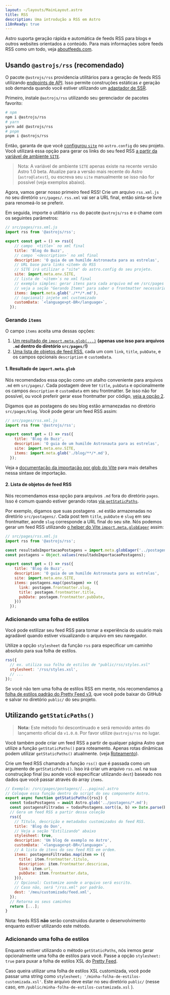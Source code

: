 ```yaml
---
layout: ~/layouts/MainLayout.astro
title: RSS
description: Uma introdução a RSS em Astro
i18nReady: true
---
```


Astro suporta geração rápida e automática de feeds RSS para blogs e outros websites orientados a conteúdo. Para mais informações sobre feeds RSS como um todo, veja [aboutfeeds.com](https://aboutfeeds.com/).

## Usando `@astrojs/rss` (recomendado)

O pacote `@astrojs/rss` providencia utilitários para a geração de feeds RSS utilizando [endpoints de API](/pt-BR/core-concepts/astro-pages/#páginas-não-html). Isso permite construções estáticas *e* geração sob demanda quando você estiver utilizando um [adaptador de SSR](/pt-BR/guides/server-side-rendering/#habilitando-o-ssr-em-seu-projeto).

Primeiro, instale `@astrojs/rss` utilizando seu gerenciador de pacotes favorito:

```bash
# npm
npm i @astrojs/rss
# yarn
yarn add @astrojs/rss
# pnpm
pnpm i @astrojs/rss
```

Então, garanta de que você [configurou `site`](/pt-BR/reference/configuration-reference/#site) no `astro.config` do seu projeto. Você utilizará essa opção para gerar os links do seu feed RSS [a partir da variável de ambiente `SITE`](/pt-BR/guides/environment-variables/#default-environment-variables).

> Nota: A variável de ambiente `SITE` apenas existe na recente versão Astro 1.0 beta. Atualize para a versão mais recente do Astro (`astro@latest`), ou escreva seu `site` manualmente se isso não for possível (veja exemplos abaixo).

Agora, vamos gerar nosso primeiro feed RSS! Crie um arquivo `rss.xml.js` no seu diretório `src/pages/`. `rss.xml` vai ser a URL final, então sinta-se livre para renomeá-lo se preferir.

Em seguida, importe o utilitário `rss` do pacote `@astrojs/rss` e o chame com os seguintes parâmetros:

```js
// src/pages/rss.xml.js
import rss from '@astrojs/rss';

export const get = () => rss({
    // campo `<title>` no xml final
    title: 'Blog do Buzz',
    // campo `<description>` no xml final
    description: 'O guia de um humilde Astronauta para as estrelas',
    // URL base para links <item> do RSS
    // SITE irá utilizar o "site" do astro.config do seu projeto.
    site: import.meta.env.SITE,
    // lista de `<item>`s no xml final
    // exemplo simples: gerar itens para cada arquivo md em /src/pages
    // veja a seção "Gerando Items" para saber o frontmatter necessário e casos de uso mais avançados
    items: import.meta.glob('./**/*.md'),
    // (opcional) injete xml customizado
    customData: `<language>pt-BR</language>`,
  });
```

### Gerando `items`

O campo `items` aceita uma dessas opções:
1. [Um resultado de `import.meta.glob(...)`](#1-resultado-de-importmetaglob) **(apenas use isso para arquivos `.md` dentro do diretório `src/pages/`!)**
2. [Uma lista de objetos de feed RSS](#2-lista-de-objetos-de-feed-rss), cada um com `link`, `title`, `pubDate`, e os campos opcionais `description` e `customData`.

#### 1. Resultado de `import.meta.glob`

Nós recomendados essa opção como um atalho conveniente para arquivos `.md` em `src/pages/`. Cada postagem deve ter `title`, `pubData` e opcionalmente os campos `description` e `customData` em seu frontmatter. Se isso não for possível, ou você preferir gerar esse frontmatter por código, [veja a opção 2](#2-list-of-rss-feed-objects).

Digamos que as postagens do seu blog estão armanezadas no diretório `src/pages/blog`. Você pode gerar um feed RSS assim:

```js
// src/pages/rss.xml.js
import rss from '@astrojs/rss';

export const get = () => rss({
    title: 'Blog do Buzz',
    description: 'O guia de um humilde Astronauta para as estrelas',
    site: import.meta.env.SITE,
    items: import.meta.glob('./blog/**/*.md'),
  });
```

Veja a [documentação da importação por glob do Vite](https://vitejs.dev/guide/features.html#glob-import) para mais detalhes nessa sintaxe de importação.

#### 2. Lista de objetos de feed RSS

Nós recomendamos essa opção para arquivos `.md` fora do diretório `pages`. Isso é comum quando estiver gerando rotas [via `getStaticPaths`](/pt-BR/reference/api-reference/#getstaticpaths).

Por exemplo, digamos que suas postagens `.md` estão armazenadas no diretório `src/postagens/`. Cada post tem `title`, `pubDate` e `slug` em seu frontmatter, aonde `slug` corresponde a URL final do seu site. Nós podemos gerar um feed RSS utilizando [o helper do Vite `import.meta.globEager`](https://vitejs.dev/guide/features.html#glob-import) assim:

```js
// src/pages/rss.xml.js
import rss from '@astrojs/rss';

const resultadoImportacaoPostagens = import.meta.globEager('../postagens/**/*.md');
const postagens = Object.values(resultadoImportacaoPostagens);

export const get = () => rss({
    title: 'Blog do Buzz',
    description: 'O guia de um humilde Astronauta para as estrelas',
    site: import.meta.env.SITE,
    items: postagens.map((postagem) => ({
      link: postagem.frontmatter.slug,
      title: postagem.frontmatter.title,
      pubDate: postagem.frontmatter.pubDate,
    }))
  });
```

### Adicionando uma folha de estilos

Você pode estilizar seu feed RSS para tornar a experiência do usuário mais agradável quando estiver visualizando o arquivo em seu navegador.

Utilize a opção `stylesheet` da função `rss` para especificar um caminho absoluto para sua folha de estilos.

```js
rss({
  // ex. utiliza sua folha de estilos de "public/rss/styles.xsl"
  stylesheet: '/rss/styles.xsl',
  // ...
});
```

Se você não tem uma folha de estilos RSS em mente, nós recomendamos [a folha de estilos padrão do Pretty Feed v3](https://github.com/genmon/aboutfeeds/blob/main/tools/pretty-feed-v3.xsl), que você pode baixar do GitHub e salvar no diretório `public/` do seu projeto.

## Utilizando `getStaticPaths()`

> **Nota:** Este método foi descontinuado e será removido antes do lançamento oficial da `v1.0.0`. Por favor utilize `@astrojs/rss` no lugar.

Você também pode criar um feed RSS a partir de qualquer página Astro que utilize a função `getStaticPaths()` para roteamento. Apenas rotas dinâmicas podem utilizar `getStaticPaths()` atualmente. (veja [Roteamento](/pt-BR/core-concepts/routing/)).

Crie um feed RSS chamando a função `rss()` que é passada como um argumento de `getStaticPaths()`. Isso irá criar um arquivo `rss.xml` na sua construçãop final (ou aonde você especificar utilizando `dest`) baseado nos dados que você passar através do array `items`.

```js
// Exemplo: /src/pages/postagens/[...pagina].astro
// Coloque essa função dentro do script do seu componente Astro.
export async function getStaticPaths({rss}) {
  const todasPostagens = await Astro.glob('../postagens/*.md');
  const postagensFiltradas = todasPostagens.sort((a, b) => Date.parse(b.frontmatter.data) - Date.parse(a.frontmatter.data));
  // Gera um feed RSS a partir dessa coleção
  rss({
    // Título, descrição e metadados customizados do feed RSS.
    title: 'Blog do Don',
    // Veja a seção "Estilizando" abaixo
    stylesheet: true,
    description: 'Um blog de exemplo no Astro',
    customData: `<language>pt-BR</language>`,
    // A lista de itens do seu feed RSS em ordem.
    items: postagensFiltradas.map(item => ({
      title: item.frontmatter.titulo,
      description: item.frontmatter.descricao,
      link: item.url,
      pubDate: item.frontmatter.data,
    })),
    // Opcional: Customize aonde o arquivo será escrito.
    // Caso não, será "/rss.xml" por padrão.
    dest: '/meu/customizado/feed.xml',
  });
  // Retorna os seus caminhos
  return [...];
}
```

Nota: feeds RSS **não** serão construidos durante o desenvolvimento enquanto estiver utilizando este método.

### Adicionando uma folha de estilos

Enquanto estiver utilizando o método `getStaticPaths`, nós iremos gerar opcionalmente uma folha de estilos para você. Passe a opção `stylesheet: true` para puxar a folha de estilos XSL do [Pretty Feed](https://github.com/genmon/aboutfeeds/blob/main/tools/pretty-feed-v3.xsl).

Caso queira utilizar uma folha de estilos XSL customizada, você pode passar uma string como `stylesheet; '/minha-folha-de-estilos-customizada.xsl'`. Este arquivo deve estar no seu diretório `public/` (nesse caso, em `/public/minha-folha-de-estilos-customizada.xsl` ).
